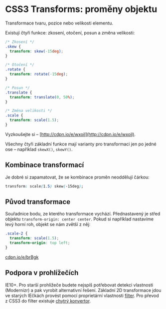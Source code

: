 CSS3 Transforms: proměny objektu
================================

Transformace tvaru, pozice nebo velikosti elementu.

Existují čtyři funkce: zkosení, otočení, posun a změna velikosti:


```css
/* Zkosení */
.skew {
  transform: skew(-15deg);
}

/* Otočení */
.rotate {
  transform: rotate(-15deg);
}

/* Posun */
.translate {
  transform: translate(0, 50%);
}

/* Změna velikosti */
.scale {
  transform: scale(1.5);
}
```

Vyzkoušejte si – [http://cdpn.io/e/wxoil](http://cdpn.io/e/wxoil).

Všechny čtyři základní funkce mají varianty pro transformaci jen po jedné ose – například `skewX()`, `skewY()`.

## Kombinace transformací

Je dobré si zapamatovat, že se kombinace proměn neoddělují čárkou:

```css
transform: scale(1.5) skew(-15deg);
```

## Původ transformace

Souřadnice bodu, ze kterého transformace vychází. Přednastavený je střed objektu `transform-origin: center center`. Pokud si například nastavíme levý horní roh, objekt se nám zvětší z něj:

```css
.scale-2 {
  transform: scale(1.5);
  transform-origin: top left;
}
```

[cdpn.io/e/brBgk](http://cdpn.io/e/brBgk)

## Podpora v prohlížečích

IE10+. Pro starší prohlížeče budete nejspíš potřebovat detekci vlastnosti (Modernizr) a pak vyrobit alternativní řešení. Základní 2D transformace jdou ve starých IEčkách provést pomocí proprietární vlastnosti [filter](http://msdn.microsoft.com/en-us/library/ms533014%28VS.85%29.aspx). Pro převod z CSS3 do filter existuje [chytrý konvertor](http://www.useragentman.com/IETransformsTranslator/).
